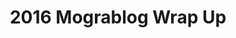 ---
title: 2016 Mograblog Wrap Up
published: 2016-10-15T22:30:00.001-07:00
layout: post.hbs
keywords: chrome, extension
description: Chrome extensions rock! They are super easy. Start one today!
---